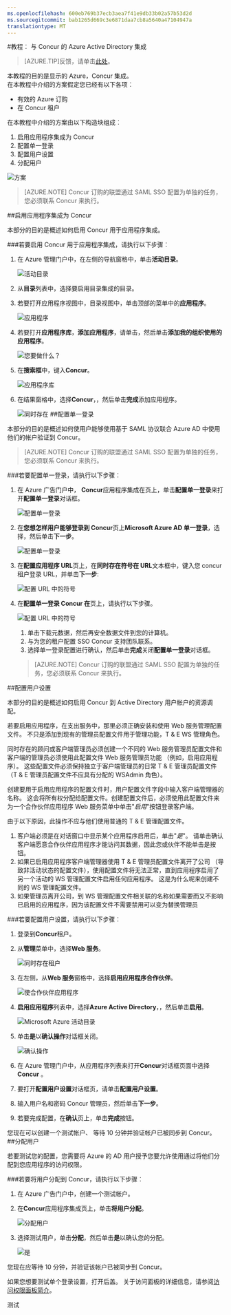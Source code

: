 ```yaml
---
ms.openlocfilehash: 600eb769b37ecb3aea7f41e9db33b02a57b53d2d
ms.sourcegitcommit: bab1265d669c3e6871daa7cb8a5640a47104947a
translationtype: MT
---
```

<properties pageTitle="教程︰ Azure Active Directory 集成与 Concur |Microsoft Azure" description="了解如何使用 Azure Active Directory Concur 启用单一登录、 自动化资源调配，和更多。" services="active-directory" authors="MarkusVi"  documentationCenter="na" manager="stevenpo"/>
<tags ms.service="active-directory" ms.devlang="na" ms.topic="article" ms.tgt_pltfrm="na" ms.workload="identity" ms.date="08/01/2015" ms.author="markvi" />
#教程︰ 与 Concur 的 Azure Active Directory 集成  

>[AZURE.TIP]反馈，请单击[此处](http://go.microsoft.com/fwlink/?LinkId=522413)。

本教程的目的是显示的 Azure，Concur 集成。  
在本教程中介绍的方案假定您已经有以下各项︰

-   有效的 Azure 订购
-   在 Concur 租户

在本教程中介绍的方案由以下构造块组成︰

1.  启用应用程序集成为 Concur
2.  配置单一登录
3.  配置用户设置
4.  分配用户

![方案](./media/active-directory-saas-concur-tutorial/IC769766.png "Scenario")

>[AZURE.NOTE] Concur 订购的联盟通过 SAML SSO 配置为单独的任务，您必须联系 Concur 来执行。

##启用应用程序集成为 Concur

本部分的目的是概述如何启用 Concur 用于应用程序集成。

###若要启用 Concur 用于应用程序集成，请执行以下步骤︰

1.  在 Azure 管理门户中，在左侧的导航窗格中，单击**活动目录**。

    ![活动目录](./media/active-directory-saas-concur-tutorial/IC700993.png "Active Directory")

2.  从**目录**列表中，选择要启用目录集成的目录。

3.  若要打开应用程序视图中，目录视图中，单击顶部的菜单中的**应用程序**。

    ![应用程序](./media/active-directory-saas-concur-tutorial/IC700994.png "Applications")

4.  若要打开**应用程序库**，**添加应用程序**，请单击，然后单击**添加我的组织使用的应用程序**。

    ![您要做什么？](./media/active-directory-saas-concur-tutorial/IC700995.png "What do you want to do?")

5.  在**搜索框**中，键入**Concur**。

    ![应用程序库](./media/active-directory-saas-concur-tutorial/IC721727.png "Application Gallery")

6.  在结果窗格中，选择**Concur**，，然后单击**完成**添加应用程序。

    ![同时存在](./media/active-directory-saas-concur-tutorial/IC721728.png "Concur")
##配置单一登录

本部分的目的是概述如何使用户能够使用基于 SAML 协议联合 Azure AD 中使用他们的帐户验证到 Concur。

>[AZURE.NOTE] Concur 订购的联盟通过 SAML SSO 配置为单独的任务，您必须联系 Concur 来执行。

###若要配置单一登录，请执行以下步骤︰

1.  在 Azure 广告门户中， **Concur**应用程序集成在页上，单击**配置单一登录**来打开**配置单一登录**对话框。

    ![配置单一登录](./media/active-directory-saas-concur-tutorial/IC769767.png "Configure single sign-on")

2.  在**您想怎样用户能够登录到 Concur**页上**Microsoft Azure AD 单一登录**，选择，然后单击**下一步**。

    ![配置单一登录](./media/active-directory-saas-concur-tutorial/IC769768.png "Configure single sign-on")

3.  在**配置应用程序 URL**页上，在**同时存在符号在 URL**文本框中，键入您 concur 租户登录 URL，并单击**下一步**: 

    ![配置 URL 中的符号](./media/active-directory-saas-concur-tutorial/IC769769.png "Configure sign in URL")

4.  在**配置单一登录 Concur 在**页上，请执行以下步骤。

    ![配置 URL 中的符号](./media/active-directory-saas-concur-tutorial/IC769770.png "Configure sign in URL")

    1.  单击下载元数据，然后再安全数据文件到您的计算机。
    2.  与为您的租户配置 SSO Concur 支持团队联系。
    3.  选择单一登录配置进行确认，然后单击**完成**关闭**配置单一登录**对话框。  

    >[AZURE.NOTE] Concur 订购的联盟通过 SAML SSO 配置为单独的任务，您必须联系 Concur 来执行。

##配置用户设置

本部分的目的是概述如何启用 Concur 到 Active Directory 用户帐户的资源调配。

若要启用应用程序，在支出服务中，那里必须正确安装和使用 Web 服务管理配置文件。 不只是添加到现有的管理员配置文件用于管理功能，T & E WS 管理角色。

同时存在的顾问或客户端管理员必须创建一个不同的 Web 服务管理员配置文件和客户端的管理员必须使用此配置文件 Web 服务管理员功能 （例如，启用应用程序）。 这些配置文件必须保持独立于客户端管理员的日常 T & E 管理员配置文件 （T & E 管理员配置文件不应具有分配的 WSAdmin 角色）。

创建要用于启用应用程序的配置文件时，用户配置文件字段中输入客户端管理器的名称。 这会将所有权分配给配置文件。创建配置文件后，必须使用此配置文件来为一个合作伙伴应用程序 Web 服务菜单中单击"*启用*"按钮登录客户端。

由于以下原因，此操作不应与他们使用普通的 T & E 管理配置文件。

1.  客户端必须是在对话窗口中显示某个应用程序启用后，单击"*是*"。 请单击确认客户端愿意合作伙伴应用程序才能访问其数据，因此您或伙伴不能单击是按钮。
2.  如果已启用应用程序客户端管理器使用 T & E 管理员配置文件离开了公司 （导致非活动状态的配置文件），使用配置文件将无法正常，直到应用程序启用了另一个活动的 WS 管理配置文件启用任何应用程序。 这是为什么呢来创建不同的 WS 管理配置文件。
3.  如果管理员离开公司，到 WS 管理配置文件相关联的名称如果需要而又不影响已启用的应用程序，因为该配置文件不需要禁用可以变为替换管理员

###若要配置用户设置，请执行以下步骤︰

1.  登录到**Concur**租户。

2.  从**管理**菜单中，选择**Web 服务**。

    ![同时存在租户](./media/active-directory-saas-concur-tutorial/IC721729.png "Concur tenant")

3.  在左侧，从**Web 服务**窗格中，选择**启用应用程序合作伙伴**。

    ![使合作伙伴应用程序](./media/active-directory-saas-concur-tutorial/IC721730.png "Enable Partner Application")

4.  **启用应用程序**列表中，选择**Azure Active Directory**，，然后单击**启用**。

    ![Microsoft Azure 活动目录](./media/active-directory-saas-concur-tutorial/IC721731.png "Microsoft Azure Active Directory")

5.  单击**是**以**确认操作**对话框关闭。

    ![确认操作](./media/active-directory-saas-concur-tutorial/IC721732.png "Confirm Action")

6.  在 Azure 管理门户中，从应用程序列表来打开**Concur**对话框页面中选择**Concur** 。

7.  要打开**配置用户设置**对话框页，请单击**配置用户设置**。

8.  输入用户名和密码 Concur 管理员，然后单击**下一步**。

9.  若要完成配置，在**确认**页上，单击**完成**按钮。

您现在可以创建一个测试帐户、 等待 10 分钟并验证帐户已被同步到 Concur。
##分配用户

若要测试您的配置，您需要将 Azure 的 AD 用户授予您要允许使用通过将他们分配到您应用程序的访问权限。

###若要将用户分配到 Concur，请执行以下步骤︰

1.  在 Azure 广告门户中，创建一个测试帐户。

2.  在**Concur**应用程序集成页上，单击**将用户分配**。

    ![分配用户](./media/active-directory-saas-concur-tutorial/IC769771.png "Assign users")

3.  选择测试用户，单击**分配**，然后单击**是**以确认您的分配。

    ![是](./media/active-directory-saas-concur-tutorial/IC767830.png "Yes")

您现在应等待 10 分钟，并验证该帐户已被同步到 Concur。

如果您想要测试单个登录设置，打开后盖。 关于访问面板的详细信息，请参阅[访问权限面板简介](https://msdn.microsoft.com/library/dn308586)。

测试
